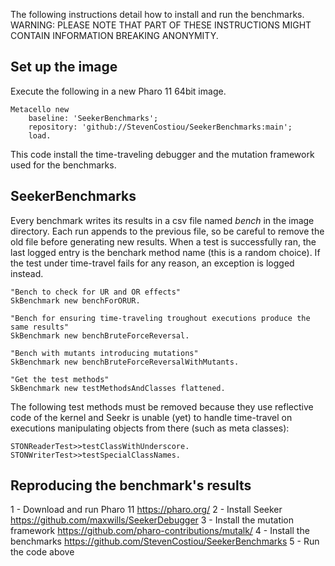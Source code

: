 The following instructions detail how to install and run the benchmarks.
WARNING: PLEASE NOTE THAT PART OF THESE INSTRUCTIONS MIGHT CONTAIN INFORMATION BREAKING ANONYMITY.

## Set up the image

Execute the following in a new Pharo 11 64bit image.

```Smalltalk 
Metacello new
    baseline: 'SeekerBenchmarks';
    repository: 'github://StevenCostiou/SeekerBenchmarks:main';
    load.
```
This code install the time-traveling debugger and the mutation framework used for the benchmarks.

## SeekerBenchmarks

Every benchmark writes its results in a csv file named *bench* in the image directory.
Each run appends to the previous file, so be careful to remove the old file before generating new results.
When a test is successfully ran, the last logged entry is the benchark method name (this is a random choice).
If the test under time-travel fails for any reason, an exception is logged instead.

```Smalltalk 
"Bench to check for UR and OR effects"
SkBenchmark new benchForORUR.

"Bench for ensuring time-traveling troughout executions produce the same results"
SkBenchmark new benchBruteForceReversal.

"Bench with mutants introducing mutations"
SkBenchmark new benchBruteForceReversalWithMutants.

"Get the test methods"
SkBenchmark new testMethodsAndClasses flattened.
```

The following test methods must be removed because they use reflective code of the kernel and Seekr is unable (yet) to handle time-travel on executions manipulating objects from there (such as meta classes):
```Smalltalk 
STONReaderTest>>testClassWithUnderscore.
STONWriterTest>>testSpecialClassNames.
```
## Reproducing the benchmark's results

1 - Download and run Pharo 11 https://pharo.org/
2 - Install Seeker https://github.com/maxwills/SeekerDebugger
3 - Install the mutation framework https://github.com/pharo-contributions/mutalk/
4 - Install the benchmarks https://github.com/StevenCostiou/SeekerBenchmarks
5 - Run the code above
